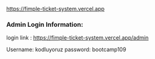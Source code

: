 https://fimple-ticket-system.vercel.app

<h3>Admin Login Information:</h3>

login link : https://fimple-ticket-system.vercel.app/admin

Username: kodluyoruz 
password: bootcamp109
